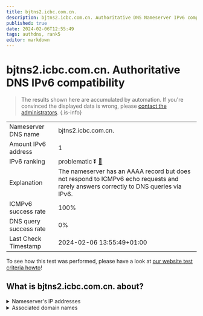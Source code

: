 ```yaml
---
title: bjtns2.icbc.com.cn.
description: bjtns2.icbc.com.cn. Authoritative DNS Nameserver IPv6 compatibility
published: true
date: 2024-02-06T12:55:49
tags: authdns, rank5
editor: markdown
---
```


# bjtns2.icbc.com.cn. Authoritative DNS IPv6 compatibility

> The results shown here are accumulated by automation. If you're convinced the displayed data is wrong, please [contact the administrators](/howto/chat). 
{.is-info}




|   |   |
| - | - |
| Nameserver DNS name | bjtns2.icbc.com.cn.
| Amount IPv6 address | 1
| IPv6 ranking | problematic :arrow_double_down: [🔗](/howto/ranking) |
| Explanation | The nameserver has an AAAA record but does not respond to ICMPv6 echo requests and rarely answers correctly to DNS queries via IPv6. |
| ICMPv6 success rate | 100%|
| DNS query success rate | 0% |
| Last Check Timestamp | 2024-02-06 13:55:49+01:00 |

To see how this test was performed, please have a look at [our website test criteria howto](/howto/testcriteria/authdns)!


## What is bjtns2.icbc.com.cn. about?




<details>
<summary>Nameserver's IP addresses</summary>

240e:604:204:900::fff0

</details>



<details>
<summary>Associated domain names</summary>

www.icbc-ltd.com

</details>
